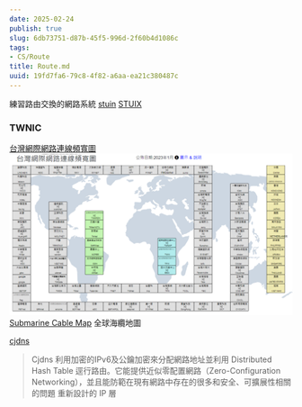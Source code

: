 ```yaml
---
date: 2025-02-24
publish: true
slug: 6db73751-d87b-45f5-996d-2f60b4d1086c
tags:
- CS/Route
title: Route.md
uuid: 19fd7fa6-79c8-4f82-a6aa-ea21c380487c
---
```

練習路由交換的網路系統
[stuin](https://stuin.net/)
[STUIX](https://stuix.io/)

### TWNIC

[台灣網際網路連線頻寬圖](https://map.twnic.tw/)
![](../339aff5a-f282-4b9c-9939-4a7426882617.png)
[Submarine Cable Map](https://www.submarinecablemap.com/)
全球海纜地圖

[cjdns](https://github.com/cjdelisle/cjdns)

> Cjdns 利用加密的IPv6及公鑰加密來分配網路地址並利用 Distributed Hash Table 逕行路由。它能提供近似零配置網路（Zero-Configuration Networking），並且能防範在現有網路中存在的很多和安全、可擴展性相關的問題
> 重新設計的 IP 層
